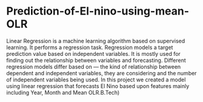 # Prediction-of-El-nino-using-mean-OLR
Linear Regression is a machine learning algorithm based on supervised learning. It performs a regression task. Regression models a target prediction value based on independent variables. It is mostly used for finding out the relationship between variables and forecasting. Different regression models differ based on — the kind of relationship between dependent and independent variables, they are considering and the number of independent variables being used. In this project we created a model using linear regression that forecasts El Nino based upon features mainly including Year, Month and Mean OLR.B.Tech)

